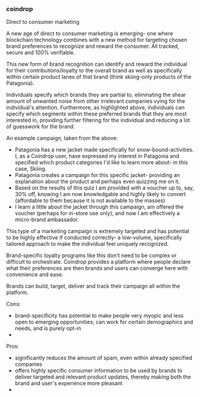 ### coindrop

Direct to consumer marketing

A new age of direct to consumer marketing is emerging- one where blockchain technology combines with a new method for targeting chosen brand preferences to recognize and reward the consumer. All tracked, secure and 100% verifiable.

This new form of brand recognition can identify and reward the individual for their contributions/loyalty to the overall brand as well as specifically within certain product lanes of that brand (think skiing-only products of the Patagonia). 

Individuals specify which brands they are partial to, eliminating the shear amount of unwanted noise from other irrelevant companies vying for the individual's attention. Furthermore, as highlighted above, individuals can specify which segments within these preferred brands that they are most interested in, providing further filtering for the individual and reducing a lot of guesswork for the brand.

An example campaign, taken from the above:
- Patagonia has a new jacket made specifically for snow-bound-activities. I, as a Coindrop user, have expressed my interest in Patagonia and specified which product categories I'd like to learn more about- in this case, Skiing. 
- Patagonia creates a campaign for this specific jacket- providing an explanation about the product and perhaps even quizzing me on it.
- Based on the results of this quiz I am provided with a voucher up to, say, 30% off, knowing I am now knowledgable and highly likely to convert (affordable to them because it is not available to the masses)
- I learn a little about the jacket through this campaign, am offered the voucher (perhaps for in-store use only), and now I am effectively a micro-brand ambassador.

This type of a marketing campaign is extremely targeted and has potential to be highly effective if conducted correctly- a low-volume, specifically tailored approach to make the individual feel uniquely recognized. 

Brand-specific loyalty programs like this don't need to be complex or difficult to orchestrate. Coindrop provides a platform where people declare what their preferences are then brands and users can converge here with convenience and ease.

Brands can build, target, deliver and track their campaign all within the platform.

Cons:
- brand-specificity has potential to make people very myopic and less open to emerging opportunities; can work for certain demographics and needs, and is purely opt-in
- 

Pros:
- significantly reduces the amount of spam, even within already specified companies
- offers highly specific consumer information to be used by brands to deliver targeted and relevant product updates, thereby making both the brand and user's experience more pleasant
- 
